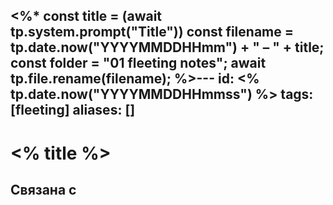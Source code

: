 <%* 
const title = (await tp.system.prompt("Title"))
const filename = tp.date.now("YYYYMMDDHHmm") + " – " + title;
const folder = "01 fleeting notes";
await tp.file.rename(filename);
%>---
id: <% tp.date.now("YYYYMMDDHHmmss") %>
tags: [fleeting]
aliases: []
---
# <% title %>

## Связана с
